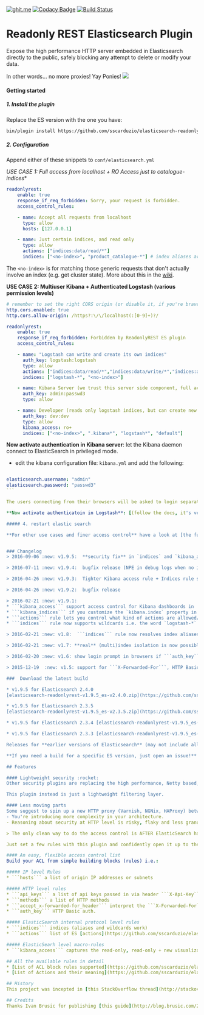 [![ghit.me](https://ghit.me/badge.svg?repo=sscarduzio/elasticsearch-readonlyrest-plugin)](https://ghit.me/repo/sscarduzio/elasticsearch-readonlyrest-plugin)
[![Codacy Badge](https://api.codacy.com/project/badge/grade/9ef51ae1e6e34deba913f22e2e4cbd56)](https://www.codacy.com/app/scarduzio/elasticsearch-readonlyrest-plugin)
[![Build Status](https://travis-ci.org/sscarduzio/elasticsearch-readonlyrest-plugin.svg?branch=master)](https://travis-ci.org/sscarduzio/elasticsearch-readonlyrest-plugin)

# Readonly REST Elasticsearch Plugin
Expose the high performance HTTP server embedded in Elasticsearch directly to the public, safely blocking any attempt to delete or modify your data.

In other words... no more proxies! Yay Ponies!
![](http://i.imgur.com/8CLtS1Z.jpg)

#### Getting started

##### 1. Install the plugin 

Replace the ES version with the one you have:

```bash
bin/plugin install https://github.com/sscarduzio/elasticsearch-readonlyrest-plugin/blob/master/download/elasticsearch-readonlyrest-v1.9.4_es-v2.4.0.zip?raw=true
```
##### 2. Configuration

Append either of these snippets to `conf/elasticsearch.yml`

**USE CASE 1: Full access from localhost + RO Access just to catalogue-* indices**
```yml
readonlyrest:
    enable: true
    response_if_req_forbidden: Sorry, your request is forbidden.
    access_control_rules:

    - name: Accept all requests from localhost
      type: allow
      hosts: [127.0.0.1]

    - name: Just certain indices, and read only
      type: allow
      actions: ["indices:data/read/*"]
      indices: ["<no-index>", "product_catalogue-*"] # index aliases are taken in account!
```
The `<no-index>` is for matching those generic requests that don't actually involve an index (e.g. get cluster state). More about this in the [wiki](https://github.com/sscarduzio/elasticsearch-readonlyrest-plugin/wiki/Supported-Rules#a-note-on-no-index).

**USE CASE 2: Multiuser Kibana + Authenticated Logstash (various permission levels)**
```yml
# remember to set the right CORS origin (or disable it, if you're brave). See https://github.com/elastic/kibana/issues/6719
http.cors.enabled: true
http.cors.allow-origin: /https?:\/\/localhost(:[0-9]+)?/

readonlyrest:
    enable: true
    response_if_req_forbidden: Forbidden by ReadonlyREST ES plugin
    access_control_rules:

    - name: "Logstash can write and create its own indices"
      auth_key: logstash:logstash
      type: allow
      actions: ["indices:data/read/*","indices:data/write/*","indices:admin/template/*","indices:admin/create"]
      indices: ["logstash-*", "<no-index>"]

    - name: Kibana Server (we trust this server side component, full access granted via HTTP authentication)
      auth_key: admin:passwd3
      type: allow

    - name: Developer (reads only logstash indices, but can create new charts/dashboards)
      auth_key: dev:dev
      type: allow
      kibana_access: ro+
      indices: ["<no-index>", ".kibana*", "logstash*", "default"]

```
**Now activate authentication in Kibana server**: let the Kibana daemon connect to ElasticSearch in privileged mode.

* edit the kibana configuration file: `kibana.yml` and add the following:

````yml

elasticsearch.username: "admin"
elasticsearch.password: "passwd3"
```

The users connecting from their browsers will be asked to login separately anyways.

**Now activate authenticatoin in Logstash**: [(follow the docs, it's very similar to Kibana!)](https://www.elastic.co/guide/en/shield/current/logstash.html#ls-http-auth-basic)

##### 4. restart elastic search

**For other use cases and finer access control** have a look at [the full list of supported rules](https://github.com/sscarduzio/elasticsearch-readonlyrest-plugin/wiki/Supported-Rules)


### Changelog
> 2016-09-06 :new: v1.9.5:  **security fix** in `indices` and `kibana_access` rules **PLEASE UPGRADE IMMEDIATELY**   

> 2016-07-11 :new: v1.9.4:  bugfix release (NPE in debug logs when no indices were found. Resolves #76)

> 2016-04-26 :new: v1.9.3:  Tighter Kibana access rule + Indices rule supports <no-index> (for cluster commands, etc) useful for restricting Kibana rules to certain indices only (see example 2)

> 2016-04-26 :new: v1.9.2:  bugfix release

> 2016-02-21 :new: v1.9.1:  
* ```kibana_access``` support access control for Kibana dashboards in  "ro|rw|ro+" modes.
* ```kibana_indices``` if you customize the `kibana.index` property in `kibana.yml` let us know so `kibana_access` works as it should.
* ```actions``` rule lets you control what kind of actions are allowed/forbidden. I.e. `[cluster:*, indices:data:*]` 
* ```indices``` rule now supports wildcards i.e. the word `logstash-*` will match itself, but also `logstash-2016-04-02` 

> 2016-02-21 :new: v1.8:  ```indices``` rule now resolves index aliases.

> 2016-02-21 :new: v1.7: **real** (multi)index isolation is now possible through ```indices``` rule (supersedes ```uri_re```).

> 2016-02-20 :new: v1.6: show login prompt in browsers if ```auth_key``` is configured.

> 2015-12-19  :new: v1.5: support for ```X-Forwarded-For```, HTTP Basic Authentication, and ```X-API-Key```.

###  Download the latest build

* v1.9.5 for Elasticsearch 2.4.0
[elasticsearch-readonlyrest-v1.9.5_es-v2.4.0.zip](https://github.com/sscarduzio/elasticsearch-readonlyrest-plugin/blob/master/download/elasticsearch-readonlyrest-v1.9.5_es-v2.4.0.zip?raw=true)

* v1.9.5 for Elasticsearch 2.3.5 
[elasticsearch-readonlyrest-v1.9.5_es-v2.3.5.zip](https://github.com/sscarduzio/elasticsearch-readonlyrest-plugin/blob/master/download/elasticsearch-readonlyrest-v1.9.5_es-v2.3.5.zip?raw=true)

* v1.9.5 for Elasticsearch 2.3.4 [elasticsearch-readonlyrest-v1.9.5_es-v2.3.4.zip](https://github.com/sscarduzio/elasticsearch-readonlyrest-plugin/blob/master/download/elasticsearch-readonlyrest-v1.9.5_es-v2.3.4.zip?raw=true)

* v1.9.5 for Elasticsearch 2.3.3 [elasticsearch-readonlyrest-v1.9.5_es-v2.3.3.zip](https://github.com/sscarduzio/elasticsearch-readonlyrest-plugin/blob/master/download/elasticsearch-readonlyrest-v1.9.5_es-v2.3.3.zip?raw=true)

Releases for **earlier versions of Elasticsearch** (may not include all the features) are available in the [download](https://github.com/sscarduzio/elasticsearch-readonlyrest-plugin/blob/master/download) folder.

**If you need a build for a specific ES version, just open an issue!** 

## Features

#### Lightweight security :rocket:
Other security plugins are replacing the high performance, Netty based, embedded REST API of Elasticsearch with Tomcat, Jetty or other cumbersome XML based JEE madness.

This plugin instead is just a lightweight filtering layer.

#### Less moving parts
Some suggest to spin up a new HTTP proxy (Varnish, NGNix, HAProxy) between ES and clients to prevent malicious access. This is a **bad idea** for two reasons:
- You're introducing more complexity in your architecture.
- Reasoning about security at HTTP level is risky, flaky and less granular than controlling access at the internal ElasticSearch protocol level.

> The only clean way to do the access control is AFTER ElasticSearch has parsed the queries.

Just set a few rules with this plugin and confidently open it up to the external world.

#### An easy, flexible access control list
Build your ACL from simple building blocks (rules) i.e.:

##### IP level Rules
* ```hosts``` a list of origin IP addresses or subnets

##### HTTP level rules
* ```api_keys``` a list of api keys passed in via header ```X-Api-Key```
* ```methods``` a list of HTTP methods
* ```accept_x-forwarded-for_header``` interpret the ```X-Forwarded-For``` header as origin host (useful for AWS ELB and other reverse proxies)
* ```auth_key``` HTTP Basic auth.

##### ElasticSearch internal protocol level rules
* ```indices``` indices (aliases and wildcards work)
* ```actions``` list of ES [actions](https://github.com/sscarduzio/elasticsearch-readonlyrest-plugin/wiki/Supported-Rules#actions-and-apis) (e.g. "cluster:*" , "indices:data/write/*", "indices:data/read*")

##### ElasticSearh level macro-rules
* ```kibana_access``` captures the read-only, read-only + new visualizations/dashboards, read-write use cases of Kibana.

## All the available rules in detail
* [List of ACL block rules supported](https://github.com/sscarduzio/elasticsearch-readonlyrest-plugin/wiki/Supported-Rules)
* [List of Actions and their meaning](https://github.com/sscarduzio/elasticsearch-readonlyrest-plugin/wiki/Supported-Rules#actions-and-apis)

## History
This project was incepted in [this StackOverflow thread](http://stackoverflow.com/questions/20406707/using-cloudfront-to-expose-elasticsearch-rest-api-in-read-only-get-head "StackOverflow").

## Credits
Thanks Ivan Brusic for publishing [this guide](http://blog.brusic.com/2011/09/create-pluggable-rest-endpoints-in.html "Ivan Brusic blog")
